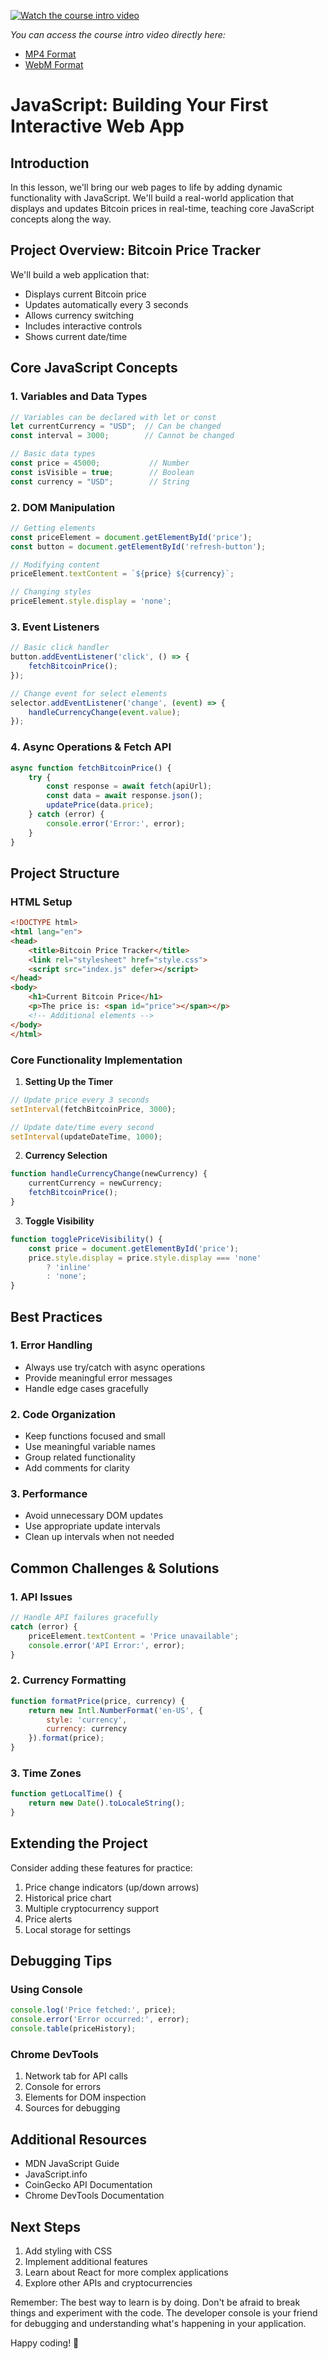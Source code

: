 [![Watch the course intro video](https://img.shields.io/badge/Watch-Course%20Intro%20Video-blue)](https://plebdevs-bucket.nyc3.cdn.digitaloceanspaces.com/starter-lesson-5.mp4)

*You can access the course intro video directly here:*
- [MP4 Format](https://plebdevs-bucket.nyc3.cdn.digitaloceanspaces.com/starter-lesson-5.mp4)
- [WebM Format](https://plebdevs-bucket.nyc3.cdn.digitaloceanspaces.com/starter-lesson-5.webm)

# JavaScript: Building Your First Interactive Web App

## Introduction
In this lesson, we'll bring our web pages to life by adding dynamic functionality with JavaScript. We'll build a real-world application that displays and updates Bitcoin prices in real-time, teaching core JavaScript concepts along the way.

## Project Overview: Bitcoin Price Tracker
We'll build a web application that:
- Displays current Bitcoin price
- Updates automatically every 3 seconds
- Allows currency switching
- Includes interactive controls
- Shows current date/time

## Core JavaScript Concepts

### 1. Variables and Data Types
```javascript
// Variables can be declared with let or const
let currentCurrency = "USD";  // Can be changed
const interval = 3000;        // Cannot be changed

// Basic data types
const price = 45000;           // Number
const isVisible = true;        // Boolean
const currency = "USD";        // String
```

### 2. DOM Manipulation
```javascript
// Getting elements
const priceElement = document.getElementById('price');
const button = document.getElementById('refresh-button');

// Modifying content
priceElement.textContent = `${price} ${currency}`;

// Changing styles
priceElement.style.display = 'none';
```

### 3. Event Listeners
```javascript
// Basic click handler
button.addEventListener('click', () => {
    fetchBitcoinPrice();
});

// Change event for select elements
selector.addEventListener('change', (event) => {
    handleCurrencyChange(event.value);
});
```

### 4. Async Operations & Fetch API
```javascript
async function fetchBitcoinPrice() {
    try {
        const response = await fetch(apiUrl);
        const data = await response.json();
        updatePrice(data.price);
    } catch (error) {
        console.error('Error:', error);
    }
}
```

## Project Structure

### HTML Setup
```html
<!DOCTYPE html>
<html lang="en">
<head>
    <title>Bitcoin Price Tracker</title>
    <link rel="stylesheet" href="style.css">
    <script src="index.js" defer></script>
</head>
<body>
    <h1>Current Bitcoin Price</h1>
    <p>The price is: <span id="price"></span></p>
    <!-- Additional elements -->
</body>
</html>
```

### Core Functionality Implementation

1. **Setting Up the Timer**
```javascript
// Update price every 3 seconds
setInterval(fetchBitcoinPrice, 3000);

// Update date/time every second
setInterval(updateDateTime, 1000);
```

2. **Currency Selection**
```javascript
function handleCurrencyChange(newCurrency) {
    currentCurrency = newCurrency;
    fetchBitcoinPrice();
}
```

3. **Toggle Visibility**
```javascript
function togglePriceVisibility() {
    const price = document.getElementById('price');
    price.style.display = price.style.display === 'none' 
        ? 'inline' 
        : 'none';
}
```

## Best Practices

### 1. Error Handling
- Always use try/catch with async operations
- Provide meaningful error messages
- Handle edge cases gracefully

### 2. Code Organization
- Keep functions focused and small
- Use meaningful variable names
- Group related functionality
- Add comments for clarity

### 3. Performance
- Avoid unnecessary DOM updates
- Use appropriate update intervals
- Clean up intervals when not needed

## Common Challenges & Solutions

### 1. API Issues
```javascript
// Handle API failures gracefully
catch (error) {
    priceElement.textContent = 'Price unavailable';
    console.error('API Error:', error);
}
```

### 2. Currency Formatting
```javascript
function formatPrice(price, currency) {
    return new Intl.NumberFormat('en-US', {
        style: 'currency',
        currency: currency
    }).format(price);
}
```

### 3. Time Zones
```javascript
function getLocalTime() {
    return new Date().toLocaleString();
}
```

## Extending the Project
Consider adding these features for practice:
1. Price change indicators (up/down arrows)
2. Historical price chart
3. Multiple cryptocurrency support
4. Price alerts
5. Local storage for settings

## Debugging Tips

### Using Console
```javascript
console.log('Price fetched:', price);
console.error('Error occurred:', error);
console.table(priceHistory);
```

### Chrome DevTools
1. Network tab for API calls
2. Console for errors
3. Elements for DOM inspection
4. Sources for debugging

## Additional Resources
- MDN JavaScript Guide
- JavaScript.info
- CoinGecko API Documentation
- Chrome DevTools Documentation

## Next Steps
1. Add styling with CSS
2. Implement additional features
3. Learn about React for more complex applications
4. Explore other APIs and cryptocurrencies

Remember: The best way to learn is by doing. Don't be afraid to break things and experiment with the code. The developer console is your friend for debugging and understanding what's happening in your application.

Happy coding! 🚀